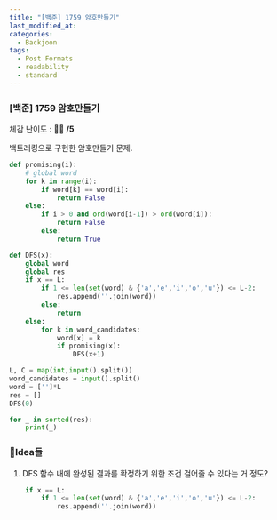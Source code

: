 ```yaml
---
title: "[백준] 1759 암호만들기"
last_modified_at: 
categories:
  - Backjoon
tags:
  - Post Formats
  - readability
  - standard
---
```


### [백준] 1759 암호만들기
체감 난이도 : 🎈🎈 **/5**   

백트래킹으로 구현한 암호만들기 문제.   

```python
def promising(i):
    # global word
    for k in range(i):
        if word[k] == word[i]:
            return False
    else:
        if i > 0 and ord(word[i-1]) > ord(word[i]):
            return False
        else:
            return True

def DFS(x):
    global word
    global res
    if x == L:
        if 1 <= len(set(word) & {'a','e','i','o','u'}) <= L-2:        
            res.append(''.join(word))
        else:
            return 
    else:
        for k in word_candidates:
            word[x] = k
            if promising(x):
                DFS(x+1)

L, C = map(int,input().split())
word_candidates = input().split()
word = ['']*L
res = []
DFS(0)

for _ in sorted(res):
    print(_)
```

### 💭Idea들 
1. DFS 함수 내에 완성된 결과를 확정하기 위한 조건 걸어줄 수 있다는 거 정도?   
```python 
    if x == L:
        if 1 <= len(set(word) & {'a','e','i','o','u'}) <= L-2:        
            res.append(''.join(word))
```
